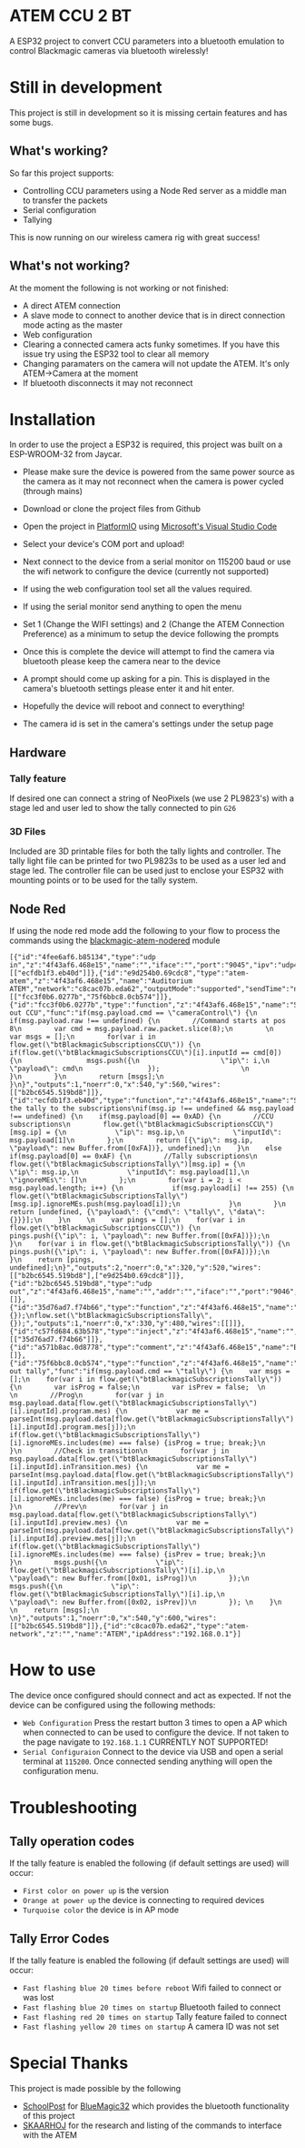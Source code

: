 # ATEM CCU 2 BT
A ESP32 project to convert CCU parameters into a bluetooth emulation to control Blackmagic cameras via bluetooth wirelessly!

# Still in development
This project is still in development so it is missing certain features and has some bugs.

## What's working?
So far this project supports:
- Controlling CCU parameters using a Node Red server as a middle man to transfer the packets
- Serial configuration
- Tallying

This is now running on our wireless camera rig with great success!

## What's not working?
At the moment the following is not working or not finished:
- A direct ATEM connection
- A slave mode to connect to another device that is in direct connection mode acting as the master
- Web configuration
- Clearing a connected camera acts funky sometimes. If you have this issue try using the ESP32 tool to clear all memory
- Changing paramaters on the camera will not update the ATEM. It's only ATEM->Camera at the moment
- If bluetooth disconnects it may not reconnect

# Installation 
In order to use the project a ESP32 is required, this project was built on a ESP-WROOM-32 from Jaycar.

- Please make sure the device is powered from the same power source as the camera as it may not reconnect when the camera is power cycled (through mains)

- Download or clone the project files from Github
- Open the project in [PlatformIO](https://platformio.org/) using [Microsoft's Visual Studio Code](https://code.visualstudio.com/)
- Select your device's COM port and upload!

- Next connect to the device from a serial monitor on 115200 baud or use the wifi network to configure the device (currently not supported)
- If using the web configuration tool set all the values required.

- If using the serial monitor send anything to open the menu
- Set 1 (Change the WIFI settings) and 2 (Change the ATEM Connection Preference) as a minimum to setup the device following the prompts
- Once this is complete the device will attempt to find the camera via bluetooth please keep the camera near to the device
- A prompt should come up asking for a pin. This is displayed in the camera's bluetooth settings please enter it and hit enter.
- Hopefully the device will reboot and connect to everything!
- The camera id is set in the camera's settings under the setup page

## Hardware
### Tally feature
If desired one can connect a string of NeoPixels (we use 2 PL9823's) with a stage led and user led to show the tally connected to pin ```G26```

### 3D Files
Included are 3D printable files for both the tally lights and controller. The tally light file can be printed for two PL9823s to be used as a user led and stage led. The controller file can be used just to enclose your ESP32 with mounting points or to be used for the tally system.

## Node Red
If using the node red mode add the following to your flow to process the commands using the [blackmagic-atem-nodered](https://github.com/haydendonald/blackmagic-atem-nodered) module
```
[{"id":"4fee6af6.b85134","type":"udp in","z":"4f43af6.468e15","name":"","iface":"","port":"9045","ipv":"udp4","multicast":"false","group":"","datatype":"buffer","x":160,"y":520,"wires":[["ecfdb1f3.eb40d"]]},{"id":"e9d254b0.69cdc8","type":"atem-atem","z":"4f43af6.468e15","name":"Auditorium ATEM","network":"c8cac07b.eda62","outputMode":"supported","sendTime":"no","sendInitialData":"yes","sendStatusUpdates":"yes","x":350,"y":560,"wires":[["fcc3f0b6.0277b","75f6bbc8.0cb574"]]},{"id":"fcc3f0b6.0277b","type":"function","z":"4f43af6.468e15","name":"Send out CCU","func":"if(msg.payload.cmd == \"cameraControl\") {\n    if(msg.payload.raw !== undefined) {\n        //Command starts at pos 8\n        var cmd = msg.payload.raw.packet.slice(8);\n        \n        var msgs = [];\n        for(var i in flow.get(\"btBlackmagicSubscriptionsCCU\")) {\n            if(flow.get(\"btBlackmagicSubscriptionsCCU\")[i].inputId == cmd[0]) {\n                msgs.push({\n                    \"ip\": i,\n                    \"payload\": cmd\n                });                    \n            }\n        }\n        return [msgs];\n    }\n}","outputs":1,"noerr":0,"x":540,"y":560,"wires":[["b2bc6545.519bd8"]]},{"id":"ecfdb1f3.eb40d","type":"function","z":"4f43af6.468e15","name":"Subscribe","func":"//Add the tally to the subscriptions\nif(msg.ip !== undefined && msg.payload !== undefined) {\n    if(msg.payload[0] == 0xAD) {\n        //CCU subscriptions\n        flow.get(\"btBlackmagicSubscriptionsCCU\")[msg.ip] = {\n            \"ip\": msg.ip,\n            \"inputId\": msg.payload[1]\n        };\n        return [{\"ip\": msg.ip, \"payload\": new Buffer.from([0xFA])}, undefined];\n    }\n    else if(msg.payload[0] == 0xAF) {\n        //Tally subscriptions\n        flow.get(\"btBlackmagicSubscriptionsTally\")[msg.ip] = {\n            \"ip\": msg.ip,\n            \"inputId\": msg.payload[1],\n            \"ignoreMEs\": []\n        };\n        for(var i = 2; i < msg.payload.length; i++) {\n            if(msg.payload[i] !== 255) {\n                flow.get(\"btBlackmagicSubscriptionsTally\")[msg.ip].ignoreMEs.push(msg.payload[i]);\n            }\n        }\n        return [undefined, {\"payload\": {\"cmd\": \"tally\", \"data\": {}}}];\n    }\n    \n    var pings = [];\n    for(var i in flow.get(\"btBlackmagicSubscriptionsCCU\")) {\n        pings.push({\"ip\": i, \"payload\": new Buffer.from([0xFA])});\n    }\n    for(var i in flow.get(\"btBlackmagicSubscriptionsTally\")) {\n        pings.push({\"ip\": i, \"payload\": new Buffer.from([0xFA])});\n    }\n    return [pings, undefined];\n}","outputs":2,"noerr":0,"x":320,"y":520,"wires":[["b2bc6545.519bd8"],["e9d254b0.69cdc8"]]},{"id":"b2bc6545.519bd8","type":"udp out","z":"4f43af6.468e15","name":"","addr":"","iface":"","port":"9046","ipv":"udp4","outport":"","base64":false,"multicast":"false","x":720,"y":520,"wires":[]},{"id":"35d76ad7.f74b66","type":"function","z":"4f43af6.468e15","name":"Reset","func":"flow.set(\"btBlackmagicSubscriptionsCCU\", {});\nflow.set(\"btBlackmagicSubscriptionsTally\", {});","outputs":1,"noerr":0,"x":330,"y":480,"wires":[[]]},{"id":"c57fd684.63b578","type":"inject","z":"4f43af6.468e15","name":"","topic":"","payload":"","payloadType":"date","repeat":"","crontab":"","once":true,"onceDelay":0.1,"x":190,"y":480,"wires":[["35d76ad7.f74b66"]]},{"id":"a571b8ac.0d8778","type":"comment","z":"4f43af6.468e15","name":"BTBlackmagic","info":"","x":170,"y":420,"wires":[]},{"id":"75f6bbc8.0cb574","type":"function","z":"4f43af6.468e15","name":"Send out tally","func":"if(msg.payload.cmd == \"tally\") {\n    var msgs = [];\n    for(var i in flow.get(\"btBlackmagicSubscriptionsTally\")) {\n        var isProg = false;\n        var isPrev = false;  \n        \n        //Prog\n        for(var j in msg.payload.data[flow.get(\"btBlackmagicSubscriptionsTally\")[i].inputId].program.mes) {\n            var me = parseInt(msg.payload.data[flow.get(\"btBlackmagicSubscriptionsTally\")[i].inputId].program.mes[j]);\n            if(flow.get(\"btBlackmagicSubscriptionsTally\")[i].ignoreMEs.includes(me) === false) {isProg = true; break;}\n        }\n        //Check in transition\n        for(var j in msg.payload.data[flow.get(\"btBlackmagicSubscriptionsTally\")[i].inputId].inTransition.mes) {\n            var me = parseInt(msg.payload.data[flow.get(\"btBlackmagicSubscriptionsTally\")[i].inputId].inTransition.mes[j]);\n            if(flow.get(\"btBlackmagicSubscriptionsTally\")[i].ignoreMEs.includes(me) === false) {isProg = true; break;}\n        }\n        //Prev\n        for(var j in msg.payload.data[flow.get(\"btBlackmagicSubscriptionsTally\")[i].inputId].preview.mes) {\n            var me = parseInt(msg.payload.data[flow.get(\"btBlackmagicSubscriptionsTally\")[i].inputId].preview.mes[j]);\n            if(flow.get(\"btBlackmagicSubscriptionsTally\")[i].ignoreMEs.includes(me) === false) {isPrev = true; break;}\n        }\n        msgs.push({\n            \"ip\": flow.get(\"btBlackmagicSubscriptionsTally\")[i].ip,\n            \"payload\": new Buffer.from([0x01, isProg])\n        });\n        msgs.push({\n            \"ip\": flow.get(\"btBlackmagicSubscriptionsTally\")[i].ip,\n            \"payload\": new Buffer.from([0x02, isPrev])\n        }); \n    }\n        \n    return [msgs];\n        \n}","outputs":1,"noerr":0,"x":540,"y":600,"wires":[["b2bc6545.519bd8"]]},{"id":"c8cac07b.eda62","type":"atem-network","z":"","name":"ATEM","ipAddress":"192.168.0.1"}]
```

# How to use
The device once configured should connect and act as expected. If not the device can be configured using the following methods:
- ```Web Configuration``` Press the restart button 3 times to open a AP which when connected to can be used to configure the device. If not taken to the page navigate to ```192.168.1.1``` CURRENTLY NOT SUPPORTED!
- ```Serial Configuraion``` Connect to the device via USB and open a serial terminal at ```115200```. Once connected sending anything will open the configuration menu.

# Troubleshooting
## Tally operation codes
If the tally feature is enabled the following (if default settings are used) will occur:
- ```First color on power up``` is the version
- ```Orange at power up``` the device is connecting to required devices
- ```Turquoise color``` the device is in AP mode

## Tally Error Codes
If the tally feature is enabled the following (if default settings are used) will occur:
- ```Fast flashing blue 20 times before reboot``` Wifi failed to connect or was lost
- ```Fast flashing blue 20 times on startup``` Bluetooth failed to connect
- ```Fast flashing red 20 times on startup``` Tally feature failed to connect
- ```Fast flashing yellow 20 times on startup``` A camera ID was not set

# Special Thanks
This project is made possible by the following
- [SchoolPost](https://github.com/schoolpost/) for [BlueMagic32](https://github.com/schoolpost/BlueMagic32) which provides the bluetooth functionality of this project
- [SKAARHOJ](https://www.skaarhoj.com/) for the research and listing of the commands to interface with the ATEM